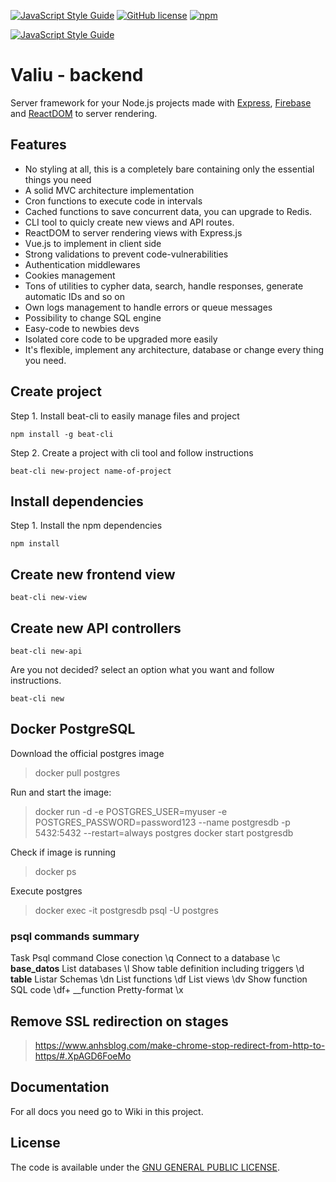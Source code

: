[![JavaScript Style Guide](https://img.shields.io/badge/code_style-standard-brightgreen.svg)](https://standardjs.com)
[![GitHub license](https://img.shields.io/github/license/thepisode/beat.svg)](https://github.com/thepisode/beat/blob/master/LICENSE) 
[![npm](https://img.shields.io/npm/v/npm.svg)](https://www.npmjs.com/package/beat-cli)

[![JavaScript Style Guide](https://cdn.rawgit.com/standard/standard/master/badge.svg)](https://github.com/standard/standard)

# Valiu - backend

Server framework for your Node.js projects made with [Express](https://expressjs.com/), [Firebase](https://firebase.google.com/) and [ReactDOM](https://reactjs.org/docs/react-dom.html) to server rendering.

## Features

* No styling at all, this is a completely bare containing only the essential things you need
* A solid MVC architecture implementation
* Cron functions to execute code in intervals
* Cached functions to save concurrent data, you can upgrade to Redis.
* CLI tool to quicly create new views and API routes.
* ReactDOM to server rendering views with Express.js
* Vue.js to implement in client side
* Strong validations to prevent code-vulnerabilities
* Authentication middlewares
* Cookies management
* Tons of utilities to cypher data, search, handle responses, generate automatic IDs and so on
* Own logs management to handle errors or queue messages
* Possibility to change SQL engine
* Easy-code to newbies devs
* Isolated core code to be upgraded more easily
* It's flexible, implement any architecture, database or change every thing you need.

## Create project

Step 1. Install beat-cli to easily manage files and project

```shell
npm install -g beat-cli
```

Step 2. Create a project with cli tool and follow instructions

```shell
beat-cli new-project name-of-project
```

## Install dependencies

Step 1. Install the npm dependencies
```shell
npm install
```

## Create new frontend view

```shell
beat-cli new-view
```

## Create new API controllers

```shell
beat-cli new-api
```

Are you not decided? select an option what you want and follow instructions.

```shell
beat-cli new
```

## Docker PostgreSQL

Download the official postgres image

> docker pull postgres

Run and start the image:

> docker run -d -e POSTGRES_USER=myuser -e POSTGRES_PASSWORD=password123 --name postgresdb -p 5432:5432  --restart=always postgres
> docker start postgresdb

Check if image is running

> docker ps

Execute postgres

> docker exec -it postgresdb psql -U postgres

### psql commands summary
Task	Psql command
Close conection	\q
Connect to a database	\c __base_datos__
List databases	\l
Show table definition including triggers	\d __table__
Listar Schemas	\dn
List functions	\df
List views	\dv
Show function SQL code	\df+ __function
Pretty-format	\x

## Remove SSL redirection on stages

> https://www.anhsblog.com/make-chrome-stop-redirect-from-http-to-https/#.XpAGD6FoeMo

## Documentation

For all docs you need go to Wiki in this project.

## License

The code is available under the [GNU GENERAL PUBLIC LICENSE](LICENSE).
